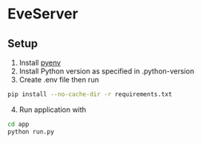 # EveServer

## Setup
1. Install [pyenv](https://github.com/pyenv/pyenv)
2. Install Python version as specified in .python-version
3. Create .env file then run
```bash
pip install --no-cache-dir -r requirements.txt
```
4. Run application with
```bash
cd app
python run.py
```
